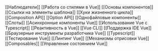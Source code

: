 [[Наблюдатели]]
[[Работа со стилями в Vue]]
[[Основы компонентов]]
[[Ссылки на элементы шаблона]]
[[Хуки жизненного цикла]]
[[Composition API]]
[[Option API]]
[[Однофайловые компоненты]]
[[Слоты]]
[[Асинхронные компоненты Vue]]
[[Использование Vue с Typescript]]
[[Реактивность в Vue]]
[[Vue CLI]]
[[Поддержка IDE Vue]]
[[Браузерные инструменты разработчика Vue]]
[[Typescript]]
[[Тестирование Vue]]
[[Линтинг Vue]]
[[Механизмы отрисовки Vue]]
[[Composables]]
[[Управление состоянием Vue]]
